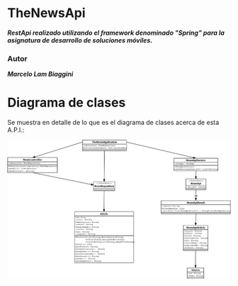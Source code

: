 # TheNewsApi

**_RestApi realizado utilizando el framework denominado "Spring" para la asignatura de desarrollo de soluciones móviles._**

### Autor

**_Marcelo Lam Biaggini_**

# Diagrama de clases

Se muestra en detalle de lo que es el diagrama de clases acerca de esta A.P.I.:

![Diagrama de clases](/DiagramaNewsApi.png)
